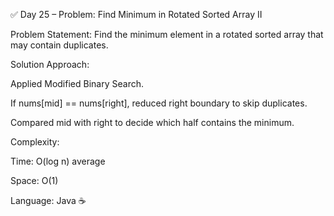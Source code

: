 ✅ Day 25 – Problem: Find Minimum in Rotated Sorted Array II

Problem Statement:
Find the minimum element in a rotated sorted array that may contain duplicates.

Solution Approach:

Applied Modified Binary Search.

If nums[mid] == nums[right], reduced right boundary to skip duplicates.

Compared mid with right to decide which half contains the minimum.

Complexity:

Time: O(log n) average

Space: O(1)

Language: Java ☕
